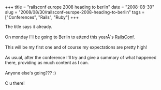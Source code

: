 +++ 
title = "railsconf europe 2008 heading to berlin"
date = "2008-08-30"
slug = "2008/08/30/railsconf-europe-2008-heading-to-berlin"
tags =["Conferences", "Rails", "Ruby"]
+++

<p>
The title says it already.<br><br>On monday I'll be going to Berlin to attend this yearÂ´s <a href="http://en.oreilly.com/railseurope2008/public/content/home">RailsConf</a>.<br><br>This will be my first one and of course my expectations are pretty high!<br><br>As usual, after the conference I'll try and give a summary of what happened there, providing as much content as I can.<br><br>Anyone else's going??? :)<br><br>C u there!
</p>

